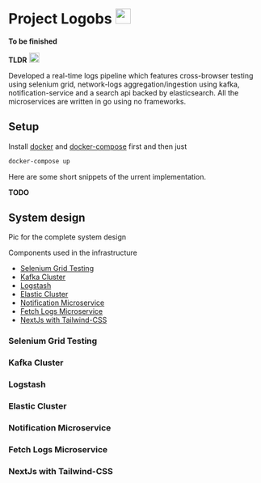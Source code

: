 <h1> Project Logobs <img src="https://github.com/egonelbre/gophers/raw/master/.thumb/animation/gopher-dance-long-3x.gif" width="30" height="30"></h1>

**To be finished**

**TLDR** <img src="https://github.com/egonelbre/gophers/blob/master/icon/typing-furiously.gif?raw=true" width = "20" height = "20">

 Developed a real-time logs pipeline which features cross-browser testing using selenium grid, network-logs aggregation/ingestion using kafka, notification-service and a search api backed by elasticsearch. All the microservices are written in go using no frameworks.

## Setup
Install [docker]() and [docker-compose]() first and then just   

```bash
docker-compose up 
```

Here are some short snippets of the urrent implementation.

**TODO**

## System design
Pic for the complete system design

Components used in the infrastructure
- [Selenium Grid Testing](#selenium-grid-testing)
- [Kafka Cluster](#kafka-cluster)
- [Logstash](#logstash)
- [Elastic Cluster](#elastic-cluster)
- [Notification Microservice](#notification-microservice)
- [Fetch Logs Microservice](#fetch-logs-microservice)
- [NextJs with Tailwind-CSS](#nextjs-with-tailwind-css)


### Selenium Grid Testing
### Kafka Cluster
### Logstash
### Elastic Cluster
### Notification Microservice
### Fetch Logs Microservice
### NextJs with Tailwind-CSS
